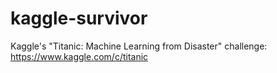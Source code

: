 # kaggle-survivor
Kaggle's "Titanic: Machine Learning from Disaster" challenge: https://www.kaggle.com/c/titanic

